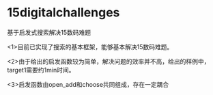 # 15digitalchallenges
 基于启发式搜索解决15数码难题

<1>目前已实现了搜索的基本框架，能够基本解决15数码难题。

<2>由于给出的启发函数较为简单，解决问题的效率并不高，给出的样例中，target1需要约1min时间。

<3>启发函数由open_add和choose共同组成，存在一定耦合